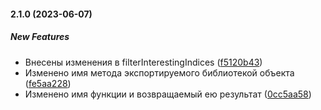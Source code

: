 #### 2.1.0 (2023-06-07)

##### New Features

*  Внесены изменения в filterInterestingIndices ([f5120b43](https://github.com/SerialEditor/passthrow/commit/f5120b43f24a14d759d93f40f099a59cc94a026a))
*  Изменено имя метода экспортируемого библиотекой объекта ([fe5aa228](https://github.com/SerialEditor/passthrow/commit/fe5aa22826e6b607b0e5780e3f6cc1a9f8c602d1))
*  Изменено имя функции и возвращаемый ею результат ([0cc5aa58](https://github.com/SerialEditor/passthrow/commit/0cc5aa5816ed75c4028e7530f7081ebf026098ed))


